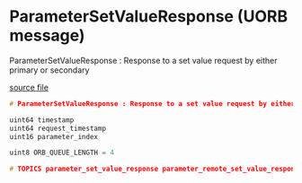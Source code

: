 # ParameterSetValueResponse (UORB message)

ParameterSetValueResponse : Response to a set value request by either primary or secondary

[source file](https://github.com/PX4/PX4-Autopilot/blob/release/1.15/msg/ParameterSetValueResponse.msg)

```c
# ParameterSetValueResponse : Response to a set value request by either primary or secondary

uint64 timestamp
uint64 request_timestamp
uint16 parameter_index

uint8 ORB_QUEUE_LENGTH = 4

# TOPICS parameter_set_value_response parameter_remote_set_value_response parameter_primary_set_value_response
```

